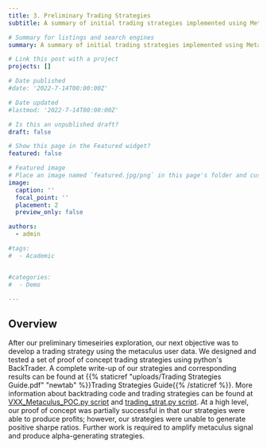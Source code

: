 ```yaml
---
title: 3. Preliminary Trading Strategies
subtitle: A summary of initial trading strategies implemented using Metaculus User Data

# Summary for listings and search engines
summary: A summary of initial trading strategies implemented using Metaculus User Data

# Link this post with a project
projects: []

# Date published
#date: '2022-7-14T00:00:00Z'

# Date updated
#lastmod: '2022-7-14T00:00:00Z'

# Is this an unpublished draft?
draft: false

# Show this page in the Featured widget?
featured: false

# Featured image
# Place an image named `featured.jpg/png` in this page's folder and customize its options here.
image:
  caption: ''
  focal_point: ''
  placement: 2
  preview_only: false

authors:
  - admin

#tags:
#  - Academic


#categories:
#  - Demo

---
```


## Overview

After our preliminary timeseiries exploration, our next objective was to develop a trading strategy using the metaculus user data.  We designed and tested a set of proof of concept trading strategies using python's BackTrader. A complete write-up of our strategies and corresponding results can be found at {{% staticref "uploads/Trading Strategies Guide.pdf" "newtab" %}}Trading Strategies Guide{{% /staticref %}}. More information about backtrading code and trading strategies can be found at [VXX_Metaculus_POC.py script](https://github.com/VJ-Varanasi/VIX-Metaculus/blob/master/VXX_Metaculus_POC.py) and [trading_strat.py script](https://github.com/VJ-Varanasi/VIX-Metaculus/blob/master/trading_strat.py). At a high level, our proof of concept was partially successful in that our strategies were able to produce profits; however, our strategies were unable to generate positive sharpe ratios. Further work is required to amplify metaculus signal and produce alpha-generating strategies. 








